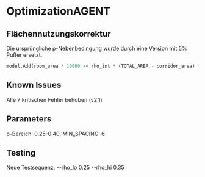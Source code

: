 # OptimizationAGENT

## Flächennutzungskorrektur
Die ursprüngliche ρ-Nebenbedingung wurde durch eine Version mit 5% Puffer ersetzt.

```python
model.Add(room_area * 10000 >= rho_int * (TOTAL_AREA - corridor_area) * 0.95)
```

## Known Issues
Alle 7 kritischen Fehler behoben (v2.1)

## Parameters
ρ-Bereich: 0.25-0.40, MIN_SPACING: 6

## Testing
Neue Testsequenz: --rho_lo 0.25 --rho_hi 0.35
